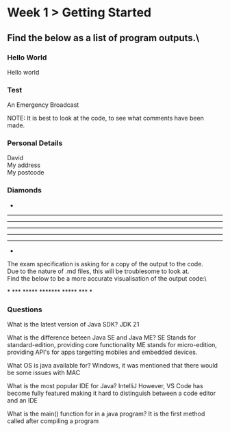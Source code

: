 # Week 1 > Getting Started
## Find the below as a list of program outputs.\

### Hello World
Hello world

### Test
An Emergency Broadcast

NOTE: It is best to look at the code, to see what comments have been made.

### Personal Details
David\
My address\
My postcode

### Diamonds
   *
  ***
 *****
*******
 *****
  ***
   *

The exam specification is asking for a copy of the output to the code.\
Due to the nature of .md files, this will be troublesome to look at.\
Find the below to be a more accurate visualisation of the output code:\


   \*
  \***
 \*****
\*******
 \*****
  \***
   \*



### Questions
What is the latest version of Java SDK?
JDK 21

What is the difference beteen Java SE and Java ME?
SE Stands for standard-edition, providing core functionality
ME stands for micro-edition, providing API's for apps targetting mobiles and embedded devices.

What OS is java available for?
Windows, it was mentioned that there would be some issues with MAC

What is the most popular IDE for Java?
IntelliJ
However, VS Code has become fully featured making it hard to distinguish between a code editor and an IDE

What is the main() function for in a java program?
It is the first method called after compiling a program
